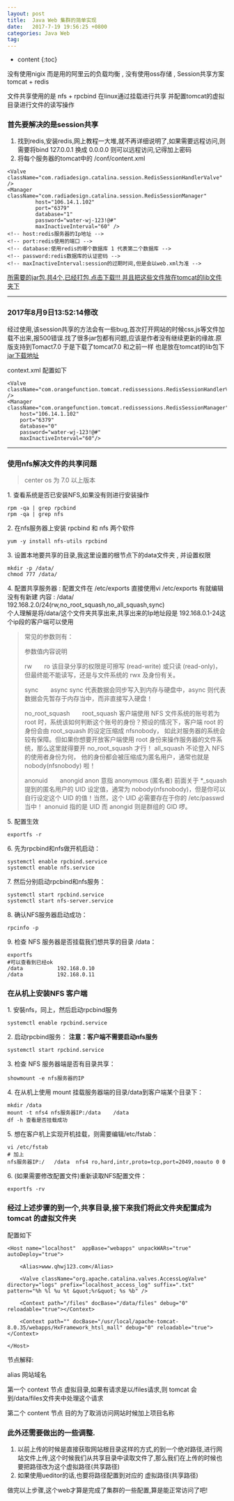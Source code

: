 ```yaml
---
layout: post
title:  Java Web 集群的简单实现
date:   2017-7-19 19:56:25 +0800
categories: Java Web
tag: 
---
```


* content
{:toc}


没有使用nigix  而是用的阿里云的负载均衡 , 没有使用oss存储 , Session共享方案 tomcat + redis  

文件共享使用的是 nfs + rpcbind  在linux通过挂载进行共享  并配置tomcat的虚拟目录进行文件的读写操作

### 首先要解决的是session共享

1. 找到redis,安装redis,网上教程一大堆,就不再详细说明了,如果需要远程访问,则需要将bind 127.0.0.1  换成 0.0.0.0 则可以远程访问,记得加上密码 
2. 将每个服务器的tomcat中的 /conf/content.xml


```
<Valve className="com.radiadesign.catalina.session.RedisSessionHandlerValve" />    
<Manager className="com.radiadesign.catalina.session.RedisSessionManager"    
         host="106.14.1.102"
         port="6379"
         database="1"
         password="water-wj-123!@#"
         maxInactiveInterval="60" /> 
<!-- host:redis服务器的Ip地址 -->
<!-- port:redis使用的端口 -->
<!-- database:使用redis的哪个数据库 1 代表第二个数据库 -->
<!-- password:redis数据库的认证密码 -->
<!-- maxInactiveInterval:session的过期时间,但是会以web.xml为准 -->
```


[所需要的jar包,共4个,已经打包,点击下载!!! 并且把这些文件放在tomcat的lib文件夹下](http://note.youdao.com/yws/api/personal/file/6ABC8358E98042D784449326D52BF12E?method=download&shareKey=cb1a1d085e83e415c1836e890181bb91)


---
### 2017年8月9日13:52:14修改  

经过使用,该session共享的方法会有一些bug,首次打开网站的时候css,js等文件加载不出来,报500错误.找了很多jar包都有问题,应该是作者没有继续更新的缘故.原版支持到Tomact7.0
于是下载了tomcat7.0   和之前一样 也是放在tomcat的lib包下  [jar下载地址](http://39.108.52.227/resource/file/tomcat7.0-redis-session-jar.rar)

context.xml 配置如下
```
<Valve className="com.orangefunction.tomcat.redissessions.RedisSessionHandlerValve" />        
<Manager className="com.orangefunction.tomcat.redissessions.RedisSessionManager" 
    host="106.14.1.102" 
    port="6379" 
    database="0" 
	password="water-wj-123!@#"
    maxInactiveInterval="60"/>
```
---
### 使用nfs解决文件的共享问题

> center os 为 7.0 以上版本   

1\. 查看系统是否已安装NFS,如果没有则进行安装操作
```
rpm -qa | grep rpcbind  
rpm -qa | grep nfs
```
2\. 在nfs服务器上安装 rpcbind  和  nfs 两个软件 
```
yum -y install nfs-utils rpcbind
```
3\. 设置本地要共享的目录,我这里设置的根节点下的data文件夹 , 并设置权限
```
mkdir -p /data/  
chmod 777 /data/
```
4\. 配置共享服务器 : 配置文件在 /etc/exports
直接使用vi /etc/exports 有就编辑没有有新建
内容 : /data/ 192.168.2.0/24(rw,no_root_squash,no_all_squash,sync)  
个人理解是将/data/这个文件夹共享出来,共享出来的Ip地址段是 192.168.0.1-24这个ip段的客户端可以使用   
> 常见的参数则有：  
> 
> 参数值内容说明  
> 
> rw　　ro    该目录分享的权限是可擦写 (read-write) 或只读 (read-only)，但最终能不能读写，还是与文件系统的 rwx 及身份有关。  
> 
> sync　　async    sync 代表数据会同步写入到内存与硬盘中，async 则代表数据会先暂存于内存当中，而非直接写入硬盘！
> 
> no_root_squash　　root_squash    客户端使用 NFS 文件系统的账号若为 root 时，系统该如何判断这个账号的身份？预设的情况下，客户端 root 的身份会由 root_squash 的设定压缩成 nfsnobody， 如此对服务器的系统会较有保障。但如果你想要开放客户端使用 root 身份来操作服务器的文件系统，那么这里就得要开 no_root_squash 才行！
> all_squash    不论登入 NFS 的使用者身份为何， 他的身份都会被压缩成为匿名用户，通常也就是 nobody(nfsnobody) 啦！
>
> anonuid　　anongid    anon 意指 anonymous (匿名者) 前面关于 *_squash 提到的匿名用户的 UID 设定值，通常为 nobody(nfsnobody)，但是你可以自行设定这个 UID 的值！当然，这个 UID 必需要存在于你的 /etc/passwd 当中！ anonuid 指的是 UID 而 anongid 则是群组的 GID 啰。 

5\. 配置生效
```
exportfs -r
```
6\. 先为rpcbind和nfs做开机启动：
```
systemctl enable rpcbind.service
systemctl enable nfs.service
```

7\. 然后分别启动rpcbind和nfs服务：
```
systemctl start rpcbind.service
systemctl start nfs-server.service
```
8\. 确认NFS服务器启动成功：
```
rpcinfo -p
```
9\. 检查 NFS 服务器是否挂载我们想共享的目录 /data：
```
exportfs
#可以查看到已经ok
/data           192.168.0.10
/data           192.168.0.11
```

### 在从机上安装NFS 客户端

1\. 安裝nfs，同上，然后启动rpcbind服务

```
systemctl enable rpcbind.service
```
2\. 启动rpcbind服务：  **注意：客户端不需要启动nfs服务**

```
systemctl start rpcbind.service
```
3\. 检查 NFS 服务器端是否有目录共享：

```
showmount -e nfs服务器的IP
```
4\. 在从机上使用 mount 挂载服务器端的目录/data到客户端某个目录下：


```
mkdir /data
mount -t nfs4 nfs服务器IP:/data    /data
df -h 查看是否挂载成功
```
5\. 想在客户机上实现开机挂载，则需要编辑/etc/fstab：
```
vi /etc/fstab
# 加上
nfs服务器IP:/   /data  nfs4 ro,hard,intr,proto=tcp,port=2049,noauto 0 0
```

6\. (如果需要修改配置文件)重新读取NFS配置文件： 
```
exportfs -rv
```



### 经过上述步骤的到一个,共享目录,接下来我们将此文件夹配置成为 tomcat 的虚拟文件夹

配置如下 


```
<Host name="localhost"  appBase="webapps" unpackWARs="true" autoDeploy="true">

    <Alias>www.qhwj123.com</Alias>
    
    <Valve className="org.apache.catalina.valves.AccessLogValve" directory="logs" prefix="localhost_access_log" suffix=".txt"  pattern="%h %l %u %t &quot;%r&quot; %s %b" />  
    
    <Context path="/files" docBase="/data/files" debug="0" reloadable="true"></Context>  
    
    <Context path="" docBase="/usr/local/apache-tomcat-8.0.35/webapps/HxFramework_htsl_mall" debug="0" reloadable="true"></Context>  

</Host>
```
节点解释:  

alias 网站域名  

第一个 context 节点  虚拟目录,如果有请求是以/files请求,则 tomcat 会到/data/files文件夹中处理这个请求

第二个 content 节点 目的为了取消访问网站时候加上项目名称



### 此外还需要做出的一些调整.

1. 以前上传的时候是直接获取网站根目录这样的方式,的到一个绝对路径,进行网站文件上传,这个时候我们从共享目录中读取文件了,那么我们在上传的时候也要把路径改为这个虚拟路径(共享路径)
2. 如果使用ueditor的话,也要将路径配置到对应的 虚拟路径(共享路径) 


做完以上步骤,这个web才算是完成了集群的一些配置,算是能正常访问了吧!
